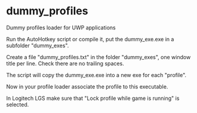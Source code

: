 # dummy_profiles
Dummy profiles loader for UWP applications

Run the AutoHotkey script or compile it, put the dummy_exe.exe in a subfolder "dummy_exes".

Create a file "dummy_profiles.txt" in the folder "dummy_exes", one window title per line.
Check there are no trailing spaces.

The script will copy the dummy_exe.exe into a new exe for each "profile".

Now in your profile loader associate the profile to this executable.

In Logitech LGS make sure that "Lock profile while game is running" is selected.
